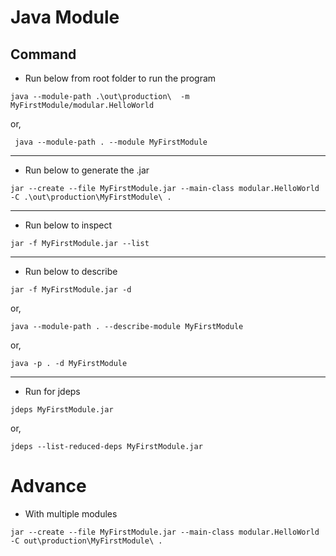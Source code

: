 # Java Module

## Command

- Run below from root folder to run the program

```shell
java --module-path .\out\production\  -m MyFirstModule/modular.HelloWorld
```

or,

```shell
 java --module-path . --module MyFirstModule
```

---

- Run below to generate the .jar

```shell
jar --create --file MyFirstModule.jar --main-class modular.HelloWorld -C .\out\production\MyFirstModule\ .
```

---

- Run below to inspect

```shell
jar -f MyFirstModule.jar --list
```

---

- Run below to describe

```shell
jar -f MyFirstModule.jar -d
```

or,

```shell
java --module-path . --describe-module MyFirstModule
```

or,

```shell
java -p . -d MyFirstModule
```

---

- Run for jdeps

```shell
jdeps MyFirstModule.jar
```

or,

```shell
jdeps --list-reduced-deps MyFirstModule.jar
```

# Advance

- With multiple modules

```shell
jar --create --file MyFirstModule.jar --main-class modular.HelloWorld -C out\production\MyFirstModule\ .
```